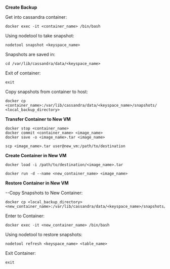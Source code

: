 <b>Create Backup</b>

Get into cassandra container:
```
docker exec -it <container_name> /bin/bash
```
Using nodetool to take snapshot:
```
nodetool snapshot <keyspace_name>
```
Snapshots are saved in:
```
cd /var/lib/cassandra/data/<keyspace_name>
```
Exit of container:
```
exit
```
Copy snapshots from container to host:
```
docker cp <container_name>:/var/lib/cassandra/data/<keyspace_name>/snapshots/ <local_backup_directory>
```

<b>Transfer Container to New VM</b>
```
docker stop <container_name>
docker commit <container_name> <image_name>
docker save -o <image_name>.tar <image_name>
```
```
scp <image_name>.tar user@new_vm:/path/to/destination
```

<b>Create Container in New VM</b>
```
docker load -i /path/to/destination/<image_name>.tar
```
```
docker run -d --name <new_container_name> <image_name>
```

<b>Restore Container in New VM</b>

--Copy Snapshots to New Container:
```
docker cp <local_backup_directory> <new_container_name>:/var/lib/cassandra/data/<keyspace_name>/snapshots/
```

Enter to Container:
```
docker exec -it <new_container_name> /bin/bash
```

Using nodetool to restore snapshots:
```
nodetool refresh <keyspace_name> <table_name>
```

Exit Container:
```
exit
```

